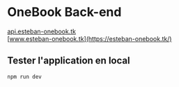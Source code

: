 # OneBook Back-end

[api.esteban-onebook.tk](https://api.esteban-onebook.tk/)
<br />
[www.esteban-onebook.tk](https://esteban-onebook.tk/)

## Tester l'application en local
```
npm run dev
```
